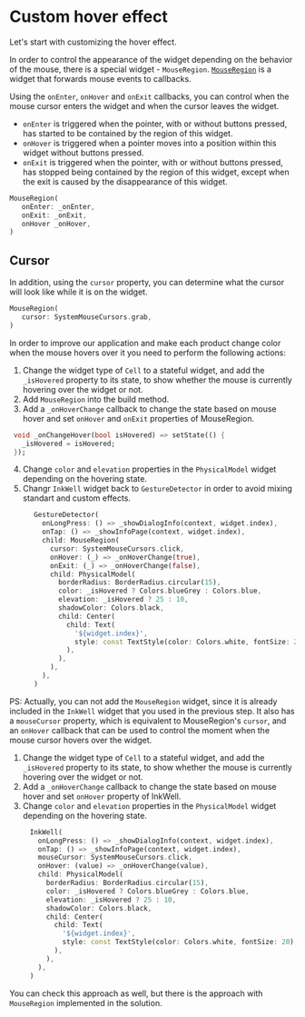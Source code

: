 # Custom hover effect

Let's start with customizing the hover effect.

In order to control the appearance of the widget depending on the behavior of the mouse, there is a special widget - `MouseRegion`. [`MouseRegion`](https://api.flutter.dev/flutter/widgets/MouseRegion-class.html) is a widget that forwards mouse events to callbacks.

Using the `onEnter`, `onHover` and `onExit` callbacks, you can control when the mouse cursor enters the widget and when the cursor leaves the widget.

- `onEnter` is triggered when the pointer, with or without buttons pressed, has started to be contained by the region of this widget.
- `onHover` is triggered when a pointer moves into a position within this widget without buttons pressed.
- `onExit` is triggered when the pointer, with or without buttons pressed, has stopped being contained by the region of this widget, except when the exit is caused by the disappearance of this widget.

```dart
MouseRegion(
   onEnter: _onEnter,
   onExit: _onExit,
   onHover _onHover,
)
```

## Cursor

In addition, using the `cursor` property, you can determine what the cursor will look like while it is on the widget.

```dart
MouseRegion(
   cursor: SystemMouseCursors.grab,
)
```

In order to improve our application and make each product change color when the mouse hovers over it you need to perform the following actions:

1. Change the widget type of `Cell` to a stateful widget, and add the `_isHovered` property to its state, to show whether the mouse is currently hovering over the widget or not.
2. Add `MouseRegion` into the build method.
3. Add a `_onHoverChange` callback to change the state based on mouse hover and set `onHover` and `onExit` properties of MouseRegion.
```dart
 void _onChangeHover(bool isHovered) => setState(() {
   _isHovered = isHovered;
 });
```
4. Change `color` and `elevation` properties in the `PhysicalModel` widget depending on the hovering state.
5. Changr `InkWell` widget back to `GestureDetector` in order to avoid mixing standart and custom effects.

```dart
      GestureDetector(
        onLongPress: () => _showDialogInfo(context, widget.index),
        onTap: () => _showInfoPage(context, widget.index),
        child: MouseRegion(
          cursor: SystemMouseCursors.click,
          onHover: (_) => _onHoverChange(true),
          onExit: (_) => _onHoverChange(false),
          child: PhysicalModel(
            borderRadius: BorderRadius.circular(15),
            color: _isHovered ? Colors.blueGrey : Colors.blue,
            elevation: _isHovered ? 25 : 10,
            shadowColor: Colors.black,
            child: Center(
              child: Text(
                '${widget.index}',
                style: const TextStyle(color: Colors.white, fontSize: 20),
              ),
            ),
          ),
        ),
      )
```

PS: Actually, you can not add the `MouseRegion` widget, since it is already included in the `InkWell` widget that you used in the previous step. It also has a `mouseCursor` property, which is equivalent to MouseRegion's `cursor`, and an `onHover` callback that can be used to control the moment when the mouse cursor hovers over the widget. 

1. Change the widget type of `Cell` to a stateful widget, and add the `_isHovered` property to its state, to show whether the mouse is currently hovering over the widget or not.
2. Add a `_onHoverChange` callback to change the state based on mouse hover and set `onHover` property of InkWell.
3. Change `color` and `elevation` properties in the `PhysicalModel` widget depending on the hovering state.

```dart
     InkWell(
       onLongPress: () => _showDialogInfo(context, widget.index),
       onTap: () => _showInfoPage(context, widget.index),
       mouseCursor: SystemMouseCursors.click,
       onHover: (value) => _onHoverChange(value),
       child: PhysicalModel(
         borderRadius: BorderRadius.circular(15),
         color: _isHovered ? Colors.blueGrey : Colors.blue,
         elevation: _isHovered ? 25 : 10,
         shadowColor: Colors.black,
         child: Center(
           child: Text(
             '${widget.index}',
             style: const TextStyle(color: Colors.white, fontSize: 20),
           ),
         ),
       ),
     )
```

You can check this approach as well, but there is the approach with `MouseRegion` implemented in the solution.
